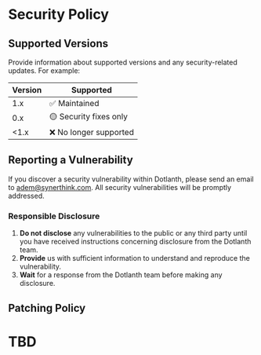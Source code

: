 # Security Policy

## Supported Versions

Provide information about supported versions and any security-related updates. For example:

| Version | Supported          |
| ------- | ------------------ |
| 1.x     | ✅ Maintained       |
| 0.x     | 🟡 Security fixes only |
| <1.x    | ❌ No longer supported |

## Reporting a Vulnerability

If you discover a security vulnerability within Dotlanth, please send an email to [adem@synerthink.com](mailto:adem@synerthink.com). All security vulnerabilities will be promptly addressed.

### Responsible Disclosure

1. **Do not disclose** any vulnerabilities to the public or any third party until you have received instructions concerning disclosure from the Dotlanth team.
2. **Provide** us with sufficient information to understand and reproduce the vulnerability.
3. **Wait** for a response from the Dotlanth team before making any disclosure.

## Patching Policy

# TBD